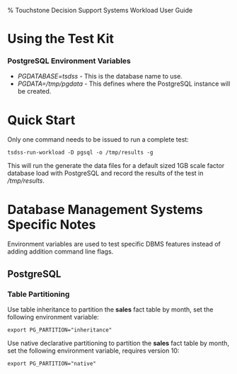 % Touchstone Decision Support Systems Workload User Guide

Using the Test Kit
==================

### PostgreSQL Environment Variables

* *PGDATABASE=tsdss* - This is the database name to use.
* *PGDATA=/tmp/pgdata* - This defines where the PostgreSQL instance will be
  created.

Quick Start
===========

Only one command needs to be issued to run a complete test:

    tsdss-run-workload -D pgsql -o /tmp/results -g

This will run the generate the data files for a default sized 1GB scale factor
database load with PostgreSQL and record the results of the test in
_/tmp/results_.

Database Management Systems Specific Notes
==========================================

Environment variables are used to test specific DBMS features instead of adding
addition command line flags.

PostgreSQL
----------

### Table Partitioning

Use table inheritance to partition the **sales** fact table by month, set the
following environment variable:

    export PG_PARTITION="inheritance"

Use native declarative partitioning to partition the **sales** fact table by
month, set the following environment variable, requires version 10:

    export PG_PARTITION="native"
